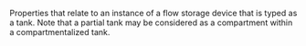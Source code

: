 ﻿Properties that relate to an instance of a flow storage device that is typed as a tank. Note that a partial tank may be considered as a compartment within a compartmentalized tank.